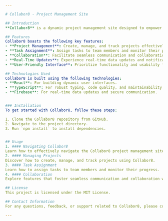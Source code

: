 ```yaml
---

# Collabor8 - Project Management Site

## Introduction
**Collabor8** is a dynamic project management site designed to empower teams in efficiently managing projects, assigning tasks, and fostering seamless collaboration.

## Features
Collabor8 boasts the following key features:
- **Project Management**: Create, manage, and track projects effectively.
- **Task Assignment**: Assign tasks to team members and monitor their progress.
- **Collaboration**: Facilitate seamless communication and collaboration within your team.
- **Real-Time Updates**: Experience real-time data updates and notifications.
- **User-Friendly Interface**: Prioritize functionality and usability for a pleasant user experience.

## Technologies Used
Collabor8 is built using the following technologies:
- **React**: For building dynamic user interfaces.
- **TypeScript**: For robust typing, code quality, and maintainability.
- **Firebase**: For real-time data updates and secure communication.


### Installation
To get started with Collabor8, follow these steps:

1. Clone the Collabor8 repository from GitHub.
2. Navigate to the project directory.
3. Run `npm install` to install dependencies.


## Usage
1. #### Navigating Collabor8
Learn how to effectively navigate the Collabor8 project management site.
2. #### Managing Projects
Discover how to create, manage, and track projects using Collabor8.
3. #### Task Assignment
Learn how to assign tasks to team members and monitor their progress.
4. #### Collaboration
Explore features that foster seamless communication and collaboration within your team.

## License
This project is licensed under the MIT License.

## Contact Information
For any questions, feedback, or support related to Collabor8, please contact us at [adetunjimarvellous09@gmail.com](mailto:adetunjimarvellous09@gmail.com).

---
```

